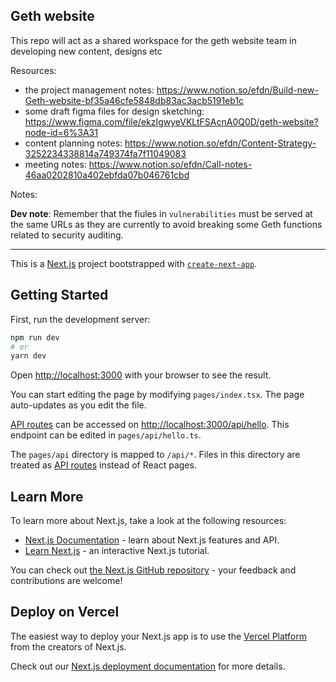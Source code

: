 ## Geth website

This repo will act as a shared workspace for the geth website team in developing new content, designs etc

Resources:

- the project management notes: https://www.notion.so/efdn/Build-new-Geth-website-bf35a46cfe5848db83ac3acb5191eb1c
- some draft figma files for design sketching: https://www.figma.com/file/ekzIgwyeVKLtFSAcnA0Q0D/geth-website?node-id=6%3A31
- content planning notes: https://www.notion.so/efdn/Content-Strategy-3252234338814a749374fa7f11049083
- meeting notes: https://www.notion.so/efdn/Call-notes-46aa0202810a402ebfda07b046761cbd

Notes:

**Dev note**: Remember that the fiules in `vulnerabilities` must be served at the same URLs as they are currently to avoid breaking some Geth functions related to security auditing.

---

This is a [Next.js](https://nextjs.org/) project bootstrapped with [`create-next-app`](https://github.com/vercel/next.js/tree/canary/packages/create-next-app).

## Getting Started

First, run the development server:

```bash
npm run dev
# or
yarn dev
```

Open [http://localhost:3000](http://localhost:3000) with your browser to see the result.

You can start editing the page by modifying `pages/index.tsx`. The page auto-updates as you edit the file.

[API routes](https://nextjs.org/docs/api-routes/introduction) can be accessed on [http://localhost:3000/api/hello](http://localhost:3000/api/hello). This endpoint can be edited in `pages/api/hello.ts`.

The `pages/api` directory is mapped to `/api/*`. Files in this directory are treated as [API routes](https://nextjs.org/docs/api-routes/introduction) instead of React pages.

## Learn More

To learn more about Next.js, take a look at the following resources:

- [Next.js Documentation](https://nextjs.org/docs) - learn about Next.js features and API.
- [Learn Next.js](https://nextjs.org/learn) - an interactive Next.js tutorial.

You can check out [the Next.js GitHub repository](https://github.com/vercel/next.js/) - your feedback and contributions are welcome!

## Deploy on Vercel

The easiest way to deploy your Next.js app is to use the [Vercel Platform](https://vercel.com/new?utm_medium=default-template&filter=next.js&utm_source=create-next-app&utm_campaign=create-next-app-readme) from the creators of Next.js.

Check out our [Next.js deployment documentation](https://nextjs.org/docs/deployment) for more details.
